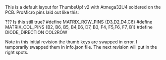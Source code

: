 This is a default layout for ThumbsUp! v2 with Atmega32U4 soldered on the PCB.
ProMicro pins laid out like this:

??? Is this still true?
#define MATRIX_ROW_PINS {D3,D2,D4,C6}
#define MATRIX_COL_PINS {B2, B6, B5, B4,E6, D7, B3, F4, F5,F6, F7, B1}
#define DIODE_DIRECTION COL2ROW

Note in this initial revision the thumb keys are swapped in error.
I temporarily swapped them in info.json file.
The next revision will put in the right spots.   